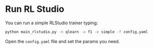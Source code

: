 # Run RL Studio

You can run a simple RLStudio trainer typing:

```bash
python main_rlstudio.py -n qlearn -a f1 -e simple -f config.yaml
```

Open the `config.yaml` file and set the params you need.

